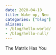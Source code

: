 ```yaml
---
date: 2020-04-18
title: Wake up, Neo
categories: ["blog"]
aliases:
- /blog/hello-world/
- /blog/hello-null/
---
```


The Matrix Has You

